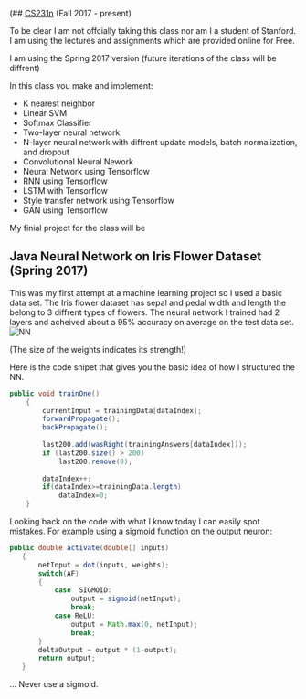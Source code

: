 (## [CS231n](http://cs231n.stanford.edu/) (Fall 2017 - present) 


To be clear I am not offcially taking this class nor am I a student of Stanford. I am using the lectures and assignments which are provided  online for Free. 

I am using the Spring 2017 version (future iterations of the class will be diffrent)

In this class you make and implement:

* K nearest neighbor
* Linear SVM
* Softmax Classifier
* Two-layer neural network
* N-layer neural network with diffrent update models, batch normalization, and dropout
* Convolutional Neural Nework
* Neural Network using Tensorflow
* RNN using Tensorflow
* LSTM with Tensorflow
* Style transfer network using Tensorflow
* GAN using Tensorflow

My finial project for the class will be

## Java Neural Network on Iris Flower Dataset (Spring 2017)

This was my first attempt at a machine learning project so I used a basic data set. The Iris flower dataset has sepal and pedal width and length the belong to 3 diffrent types of flowers. The neural network I trained had 2 layers and acheived about a 95% accuracy on average on the test data set. 
![NN](https://i.gyazo.com/f918bc03aed8c89d37f326b386f78d8f.png)

(The size of the weights indicates its strength!)

Here is the code snipet that gives you the basic idea of how I structured the NN.
```Java
public void trainOne()
	{
		currentInput = trainingData[dataIndex];
		forwardPropagate();
		backPropagate();
		
		last200.add(wasRight(trainingAnswers[dataIndex]));
		if (last200.size() > 200)
			last200.remove(0);
		
		dataIndex++;
		if(dataIndex>=trainingData.length)
			dataIndex=0;
	}
 ```
 
 Looking back on the code with what I know today I can easily spot mistakes. For example using a sigmoid function on the output neuron:
 ```Java
 public double activate(double[] inputs)
	{
		netInput = dot(inputs, weights);
		switch(AF)
		{
			case  SIGMOID:
				output = sigmoid(netInput);
				break;
			case ReLU:
				output = Math.max(0, netInput);
				break;
		}
		deltaOutput = output * (1-output);
		return output;
	}
  ```
... Never use a sigmoid.
